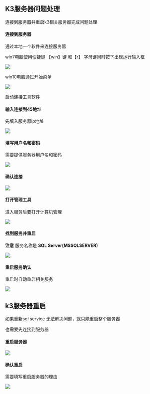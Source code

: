

## K3服务器问题处理

连接到服务器并重启k3相关服务器完成问题处理

#### 连接到服务器

通过本地一个软件来连接服务器

win7电脑使用快捷键 【win】键 和【r】 字母键同时按下出现运行输入框

![](./imgs/运行远程桌面.png)

win10电脑通过开始菜单

![](./imgs/win10远程.png)

启动连接工具软件

#### 输入连接到45地址

先填入服务器ip地址

![](./imgs/登入服务器.png)



#### 填写用户名和密码

需要提供服务器用户名和密码

![](./imgs/进入远程桌面.png)

#### 确认连接

![](./imgs/登入服务器2.png)



#### 打开管理工具

进入服务后要打开计算机管理

![](./imgs/启动管理工具.png)

#### 找到服务并重启

**注意** 服务名称是 **SQL Server(MSSQLSERVER)**

![](./imgs/重启服务.png)

#### 重启服务确认

重启时自动重启相关服务

![](./imgs/重启服务2.png)





## k3服务器重启

如果重新sql service 无法解决问题，就只能重启整个服务器

也需要先连接到服务器

#### 重启服务器

![](./imgs/重启系统.png)

#### 确认重启

需要填写重启服务器的理由

![](./imgs/重启系统2.png)

